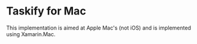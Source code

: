 # Taskify for Mac

This implementation is aimed at Apple Mac's (not iOS) and is implemented using Xamarin.Mac.